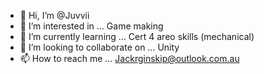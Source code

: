 - 👋 Hi, I’m @Juvvii
- 👀 I’m interested in ... Game making
- 🌱 I’m currently learning ... Cert 4 areo skills (mechanical)
- 💞️ I’m looking to collaborate on ... Unity
- 📫 How to reach me ... Jackrginskip@outlook.com.au

<!---
Juvvii/Juvvii is a ✨ special ✨ repository because its `README.md` (this file) appears on your GitHub profile.
You can click the Preview link to take a look at your changes.
--->
